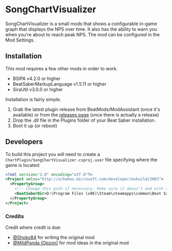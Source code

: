 # SongChartVisualizer
SongChartVisualizer is a small mods that shows a configurable in-game graph that displays the NPS over time.
It also has the ability to warn you when you're about to reach peak NPS. The mod can be configured in the Mod Settings.

## Installation
This mod requires a few other mods in order to work.

- BSIPA v4.2.0 or higher
- BeatSaberMarkupLanguage v1.5.11 or higher
- SiraUtil v3.0.0 or higher

Installation is fairly simple.

1. Grab the latest plugin release from BeatMods/ModAssistant (once it's available) or from the [releases page](https://github.com/ErisApps/SongChartVisualizer/releases) (once there is actually a
   release)
2. Drop the .dll file in the Plugins folder of your Beat Saber installation.
3. Boot it up (or reboot)

## Developers
To build this project you will need to create a `ChartPlugin/SongChartVisualizer.csproj.user` file specifying where the game is located:

```xml
<?xml version="1.0" encoding="utf-8"?>
<Project xmlns="http://schemas.microsoft.com/developer/msbuild/2003">
  <PropertyGroup>
    <!-- Change this path if necessary. Make sure it doesn't end with a backslash. -->
    <BeatSaberDir>D:\Program Files (x86)\Steam\steamapps\common\Beat Saber</BeatSaberDir>
  </PropertyGroup>
</Project>
```

### Credits
Credit where credit is due:
- [@Shoko84](https://github.com/Shoko84) for writing the original mod
- [@MildPanda (Opzon)](https://github.com/MildPanda) for mod ideas in the original mod